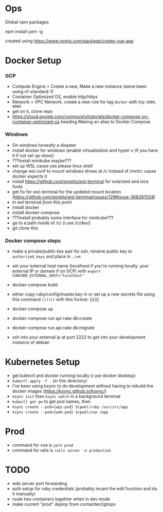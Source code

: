 # Ops
Global npm packages

npm install yarn -g

created using https://www.npmjs.com/package/create-vue-app

# Docker Setup

### GCP

- Compute Engine > Create a new,  Make a new instance (weve been using n1-standard-1)
- Container Optimized OS, enable http/https
- Network > VPC Network, create a new rule for tag `docker` with tcp `3000, 8080`
- get on it, clone repo
- https://cloud.google.com/community/tutorials/docker-compose-on-container-optimized-os heading Making an alias to Docker Compose


### Windows

- On windows honestly a disaster
- install docker for windows (enable virtualization and hyper v (if you have it if not set up vbox))
- ???install minikube maybe???
- set up WSL cause yes please linux shell
- change wsl conf to mount windows drives at /c instead of /mnt/c cause docker expects it
- install https://github.com/goreliu/wsl-terminal for solarized and nice fonts
- get fix for wsl-terminal for the updated mount location (https://github.com/goreliu/wsl-terminal/issues/129#issue-368287028)
- *in wsl terminal from this point*
- install docker
- install docker-compose
- ???install probably some interface for minikube???
- go to a path inside of /c/ (i use /c/dev/)
- git clone this

### Docker compose steps

- make a private/public key pair for ssh, rename public key to `authorized_keys` and place in `./vm`
- set your external host name (localhost if you're running locally. your external IP or domain if on GCP) with `export CONCORD_EXTERNAL_HOST="localhost"` 
- docker-compose build
- either copy ruby/config/master.key in or set up a new secrets file using this command `()()()` with this format: ()()()
- docker-compose up
- docker-compose run api rake db:create
- docker-compose run api rake db:migrate

- ssh into your external ip at port 2222 to get into your development instance of debian

# Kubernetes Setup

- get kubectl and docker running locally (i use docker desktop)
- `kubectl apply -f .` (in this directory)
- I've been using ksync to do development without having to rebuild the docker images (https://ksync.github.io/ksync/)
- `ksync init` then `ksync watch` in a background terminal
- `kubectl get po` to get pod names, then
- `ksync create --pod={api-pod} $(pwd)/ruby /usr/src/app`
- `ksync create --pod={web-pod} $(pwd)/vue /app`

# Prod

- command for vue is `yarn prod`
- command for rails is `rails server -e production`

# TODO

- wds server port forwarding
- auth setup for ruby credentials (probably incant the edit function and do it manually)
- route two containers together when in dev mode
- make current "prod" deploy from containter//gitops
